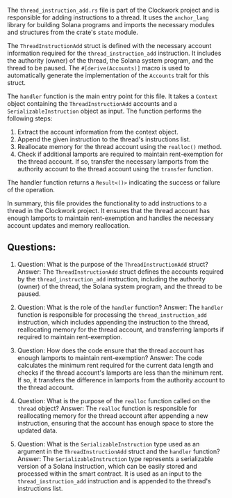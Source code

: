 The `thread_instruction_add.rs` file is part of the Clockwork project and is responsible for adding instructions to a thread. It uses the `anchor_lang` library for building Solana programs and imports the necessary modules and structures from the crate's `state` module.

The `ThreadInstructionAdd` struct is defined with the necessary account information required for the `thread_instruction_add` instruction. It includes the authority (owner) of the thread, the Solana system program, and the thread to be paused. The `#[derive(Accounts)]` macro is used to automatically generate the implementation of the `Accounts` trait for this struct.

The `handler` function is the main entry point for this file. It takes a `Context` object containing the `ThreadInstructionAdd` accounts and a `SerializableInstruction` object as input. The function performs the following steps:

1. Extract the account information from the context object.
2. Append the given instruction to the thread's instructions list.
3. Reallocate memory for the thread account using the `realloc()` method.
4. Check if additional lamports are required to maintain rent-exemption for the thread account. If so, transfer the necessary lamports from the authority account to the thread account using the `transfer` function.

The handler function returns a `Result<()>` indicating the success or failure of the operation.

In summary, this file provides the functionality to add instructions to a thread in the Clockwork project. It ensures that the thread account has enough lamports to maintain rent-exemption and handles the necessary account updates and memory reallocation.
## Questions: 
 1. Question: What is the purpose of the `ThreadInstructionAdd` struct?
   Answer: The `ThreadInstructionAdd` struct defines the accounts required by the `thread_instruction_add` instruction, including the authority (owner) of the thread, the Solana system program, and the thread to be paused.

2. Question: What is the role of the `handler` function?
   Answer: The `handler` function is responsible for processing the `thread_instruction_add` instruction, which includes appending the instruction to the thread, reallocating memory for the thread account, and transferring lamports if required to maintain rent-exemption.

3. Question: How does the code ensure that the thread account has enough lamports to maintain rent-exemption?
   Answer: The code calculates the minimum rent required for the current data length and checks if the thread account's lamports are less than the minimum rent. If so, it transfers the difference in lamports from the authority account to the thread account.

4. Question: What is the purpose of the `realloc` function called on the `thread` object?
   Answer: The `realloc` function is responsible for reallocating memory for the thread account after appending a new instruction, ensuring that the account has enough space to store the updated data.

5. Question: What is the `SerializableInstruction` type used as an argument in the `ThreadInstructionAdd` struct and the `handler` function?
   Answer: The `SerializableInstruction` type represents a serializable version of a Solana instruction, which can be easily stored and processed within the smart contract. It is used as an input to the `thread_instruction_add` instruction and is appended to the thread's instructions list.
    